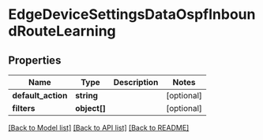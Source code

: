 # EdgeDeviceSettingsDataOspfInboundRouteLearning

## Properties
Name | Type | Description | Notes
------------ | ------------- | ------------- | -------------
**default_action** | **string** |  | [optional] 
**filters** | **object[]** |  | [optional] 

[[Back to Model list]](../README.md#documentation-for-models) [[Back to API list]](../README.md#documentation-for-api-endpoints) [[Back to README]](../README.md)


